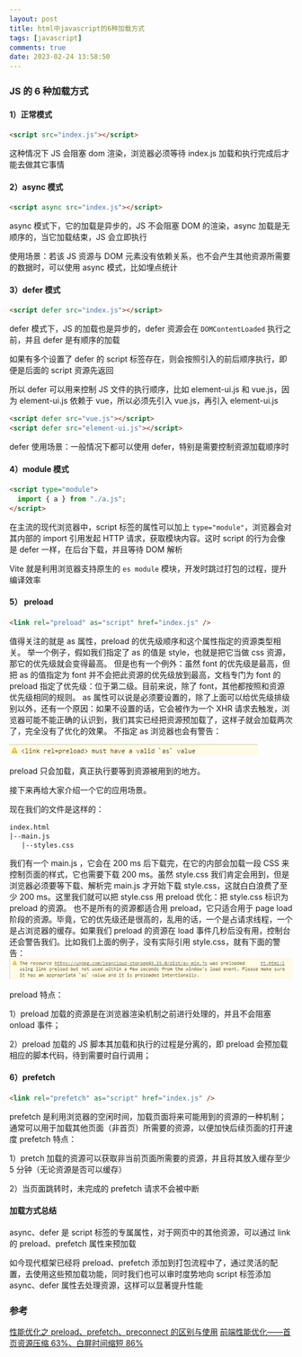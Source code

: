 ```yaml
---
layout: post
title: html中javascript的6种加载方式
tags: [javascript]
comments: true
date: 2023-02-24 13:58:50
---
```


### JS 的 6 种加载方式

#### 1）正常模式

```html
<script src="index.js"></script>
```

这种情况下 JS 会阻塞 dom 渲染，浏览器必须等待 index.js 加载和执行完成后才能去做其它事情

#### 2）async 模式

```html
<script async src="index.js"></script>
```

async 模式下，它的加载是异步的，JS 不会阻塞 DOM 的渲染，async 加载是无顺序的，当它加载结束，JS 会立即执行

使用场景：若该 JS 资源与 DOM 元素没有依赖关系，也不会产生其他资源所需要的数据时，可以使用 async 模式，比如埋点统计

<!-- more -->

#### 3）defer 模式

```html
<script defer src="index.js"></script>
```

defer 模式下，JS 的加载也是异步的，defer 资源会在 `DOMContentLoaded` 执行之前，并且 defer 是有顺序的加载

如果有多个设置了 defer 的 script 标签存在，则会按照引入的前后顺序执行，即便是后面的 script 资源先返回

所以 defer 可以用来控制 JS 文件的执行顺序，比如 element-ui.js 和 vue.js，因为 element-ui.js 依赖于 vue，所以必须先引入 vue.js，再引入 element-ui.js

```html
<script defer src="vue.js"></script>
<script defer src="element-ui.js"></script>
```

defer 使用场景：一般情况下都可以使用 defer，特别是需要控制资源加载顺序时

#### 4）module 模式

```html
<script type="module">
  import { a } from "./a.js";
</script>
```

在主流的现代浏览器中，script 标签的属性可以加上 `type="module"`，浏览器会对其内部的 import 引用发起 HTTP 请求，获取模块内容。这时 script 的行为会像是 defer 一样，在后台下载，并且等待 DOM 解析

Vite 就是利用浏览器支持原生的 `es module` 模块，开发时跳过打包的过程，提升编译效率

#### 5） preload

```html
<link rel="preload" as="script" href="index.js" />
```

值得关注的就是 as 属性，preload 的优先级顺序和这个属性指定的资源类型相关。
举一个例子，假如我们指定了 as 的值是 style，也就是把它当做 css 资源，那它的优先级就会变得最高。
但是也有一个例外：虽然 font 的优先级是最高，但把 as 的值指定为 font 并不会把此资源的优先级放到最高，文档专门为 font 的 preload 指定了优先级：位于第二级。目前来说，除了 font，其他都按照和资源优先级相同的规则。
as 属性可以说是必须要设置的，除了上面可以给优先级排级别以外，还有一个原因：如果不设置的话，它会被作为一个 XHR 请求去触发，浏览器可能不能正确的认识到，我们其实已经把资源预加载了，这样子就会加载两次了，完全没有了优化的效果。
不指定 as 浏览器也会有警告：

<img src="/img/2023-02-24-method-of-load-js/1.jpg"  />

preload 只会加载，真正执行要等到资源被用到的地方。

接下来再给大家介绍一个它的应用场景。

现在我们的文件是这样的：

```
index.html
|--main.js
   |--styles.css
```

我们有一个 main.js ，它会在 200 ms 后下载完，在它的内部会加载一段 CSS 来控制页面的样式，它也需要下载 200 ms。虽然 style.css 我们肯定会用到，但是浏览器必须要等下载、解析完 main.js 才开始下载 style.css，这就白白浪费了至少 200 ms。这里我们就可以把 style.css 用 preload 优化：把 style.css 标识为 preload 的资源。
也不是所有的资源都适合用 preload，它只适合用于 page load 阶段的资源。毕竟，它的优先级还是很高的，乱用的话，一个是占请求线程，一个是占浏览器的缓存。如果我们 preload 的资源在 load 事件几秒后没有用，控制台还会警告我们。比如我们上面的例子，没有实际引用 style.css，就有下面的警告：
<img src="/img/2023-02-24-method-of-load-js/2.jpg"  />

preload 特点：

1）preload 加载的资源是在浏览器渲染机制之前进行处理的，并且不会阻塞 onload 事件；

2）preload 加载的 JS 脚本其加载和执行的过程是分离的，即 preload 会预加载相应的脚本代码，待到需要时自行调用；

#### 6）prefetch

```html
<link rel="prefetch" as="script" href="index.js" />
```

prefetch 是利用浏览器的空闲时间，加载页面将来可能用到的资源的一种机制；通常可以用于加载其他页面（非首页）所需要的资源，以便加快后续页面的打开速度
prefetch 特点：

1）pretch 加载的资源可以获取非当前页面所需要的资源，并且将其放入缓存至少 5 分钟（无论资源是否可以缓存）

2）当页面跳转时，未完成的 prefetch 请求不会被中断

#### 加载方式总结

async、defer 是 script 标签的专属属性，对于网页中的其他资源，可以通过 link 的 preload、prefetch 属性来预加载

如今现代框架已经将 preload、prefetch 添加到打包流程中了，通过灵活的配置，去使用这些预加载功能，同时我们也可以审时度势地向 script 标签添加 async、defer 属性去处理资源，这样可以显著提升性能

### 参考

[性能优化之 preload、prefetch、preconnect 的区别与使用](https://juejin.cn/post/7128400578467594248)
[前端性能优化——首页资源压缩 63%、白屏时间缩短 86%](https://juejin.cn/post/7188894691356573754)
